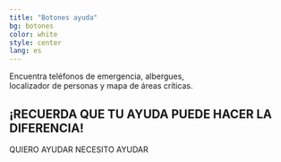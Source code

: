```yaml
---
title: "Botones ayuda"
bg: botones
color: white
style: center
lang: es
---
```


<p>Encuentra teléfonos de emergencia, albergues,<br> localizador de personas y mapa de áreas críticas.</p>
<h2><b>¡RECUERDA QUE TU AYUDA PUEDE HACER LA DIFERENCIA!</b></h2>
<a class="btn-quiero-ayudar" alt="">QUIERO <span>AYUDAR</span></a>
<a class="btn-necesito-ayuda" alt="">NECESITO <span>AYUDAR</span></a>
